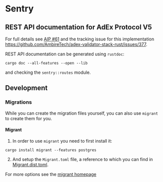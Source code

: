 # Sentry

## REST API documentation for AdEx Protocol V5

For full details see [AIP #61](https://github.com/AmbireTech/aips/issues/61) and the tracking issue for this implementation https://github.com/AmbireTech/adex-validator-stack-rust/issues/377.

REST API documentation can be generated using `rustdoc`:

`cargo doc --all-features --open --lib`

and checking the `sentry::routes` module.

## Development

### Migrations
While you can create the migration files yourself, you can also use `migrant`
to create them for you.

#### Migrant
1) In order to use `migrant` you need to first install it:

`cargo install migrant --features postgres`

2) And setup the `Migrant.toml` file, a reference to which you can find
in [Migrant.dist.toml](Migrant.dist.toml).

For more options see the [migrant homepage](https://github.com/jaemk/migrant)